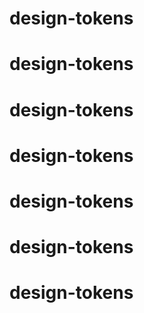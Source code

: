 # design-tokens
# design-tokens
# design-tokens
# design-tokens
# design-tokens
# design-tokens
# design-tokens
